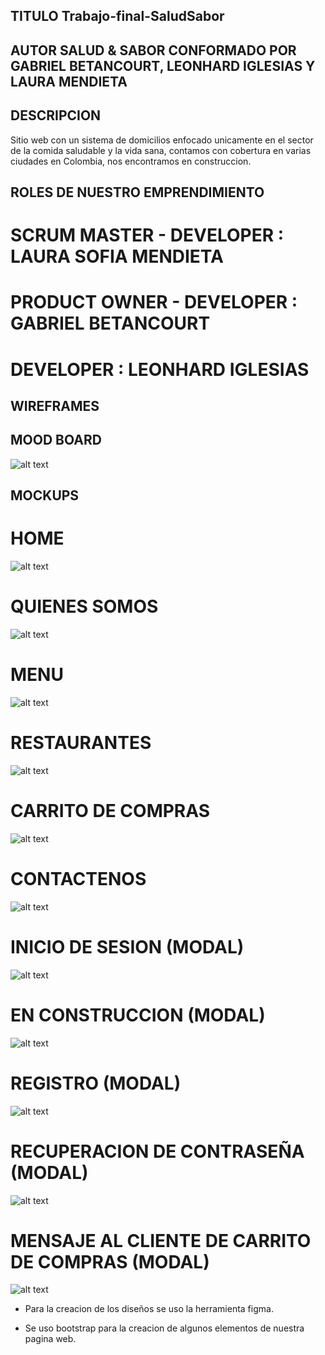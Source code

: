 ## TITULO Trabajo-final-SaludSabor

## AUTOR SALUD & SABOR CONFORMADO POR GABRIEL BETANCOURT, LEONHARD IGLESIAS Y LAURA MENDIETA

## DESCRIPCION 

Sitio web con un sistema de domicilios enfocado unicamente en el sector de la comida saludable y la vida sana, contamos con cobertura en varias ciudades en Colombia, nos encontramos en construccion.

## ROLES DE NUESTRO EMPRENDIMIENTO

# SCRUM MASTER - DEVELOPER : LAURA SOFIA MENDIETA
# PRODUCT OWNER - DEVELOPER : GABRIEL BETANCOURT
# DEVELOPER : LEONHARD IGLESIAS

## WIREFRAMES

## MOOD BOARD

![alt text](./assets/imagesReadme/image.png)

## MOCKUPS

# HOME
![alt text](./assets/imagesReadme/image-1.png)
# QUIENES SOMOS
![alt text](./assets/imagesReadme/image-2.png)
# MENU
![alt text](./assets/imagesReadme/image-4.png)
# RESTAURANTES 
![alt text](./assets/imagesReadme/image-3.png)
# CARRITO DE COMPRAS
![alt text](./assets/imagesReadme/image-5.png)
# CONTACTENOS
![alt text](./assets/imagesReadme/image-6.png)
# INICIO DE SESION (MODAL)
![alt text](./assets/imagesReadme/image-7.png)
# EN CONSTRUCCION (MODAL)
![alt text](./assets/imagesReadme/image-9.png)
# REGISTRO (MODAL)
![alt text](./assets/imagesReadme/image-8.png)
# RECUPERACION DE CONTRASEÑA (MODAL)
![alt text](./assets/imagesReadme/image-10.png)
# MENSAJE AL CLIENTE DE CARRITO DE COMPRAS (MODAL)
![alt text](./assets/imagesReadme/image-11.png)

- Para la creacion de los diseños se uso la herramienta figma.

- Se uso bootstrap para la creacion de algunos elementos de nuestra pagina web.
